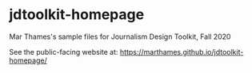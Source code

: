 # jdtoolkit-homepage
Mar Thames's sample files for Journalism Design Toolkit, Fall 2020

See the public-facing website at: https://marthames.github.io/jdtoolkit-homepage/
